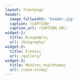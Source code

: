 ```yaml
---
layout: frontpage
header:
  image_fullwidth: 'header.jpg'
  caption: !CAPTION!
  caption_url: !CAPTION_URL!
widget-1:
  title: Βιογραφίες
  url: /biography/
widget-2:
  title: Εικόνες
  url: /gallery/
widget-3:
  title: Μελέτες περίπτωσης
  url: /case-study/
---
```

